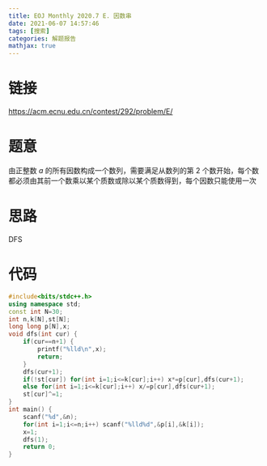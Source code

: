 ```yaml
---
title: EOJ Monthly 2020.7 E. 因数串
date: 2021-06-07 14:57:46
tags: [搜索]
categories: 解题报告
mathjax: true
---
```


# 链接

<https://acm.ecnu.edu.cn/contest/292/problem/E/>

# 题意

由正整数 $a$ 的所有因数构成一个数列，需要满足从数列的第 $2$ 个数开始，每个数都必须由其前一个数乘以某个质数或除以某个质数得到，每个因数只能使用一次

<!--more-->

# 思路

DFS

# 代码

```cpp
#include<bits/stdc++.h>
using namespace std;
const int N=30;
int n,k[N],st[N];
long long p[N],x;
void dfs(int cur) {
    if(cur==n+1) {
        printf("%lld\n",x);
        return;
    }
    dfs(cur+1);
    if(!st[cur]) for(int i=1;i<=k[cur];i++) x*=p[cur],dfs(cur+1);
    else for(int i=1;i<=k[cur];i++) x/=p[cur],dfs(cur+1);
    st[cur]^=1;
}
int main() {
    scanf("%d",&n);
    for(int i=1;i<=n;i++) scanf("%lld%d",&p[i],&k[i]);
    x=1;
    dfs(1);
    return 0;
}
```